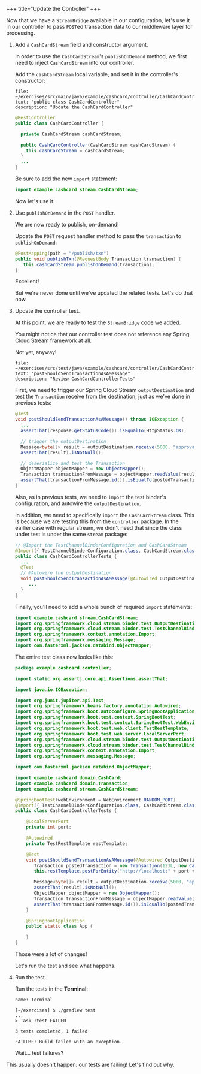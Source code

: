 +++
title="Update the Controller"
+++

Now that we have a `StreamBridge` available in our configuration, let's use it in our controller to pass `POST`ed transaction data to our middleware layer for processing.

1. Add a `CashCardStream` field and constructor argument.

   In order to use the `CashCardStream`'s `publishOnDemand` method, we first need to inject `CashCardStream` into our controller.

   Add the `cashCardStream` local variable, and set it in the controller's constructor:

   ```editor:select-matching-text
   file: ~/exercises/src/main/java/example/cashcard/controller/CashCardController.java
   text: "public class CashCardController"
   description: "Update the CashCardController"
   ```

   ```java
   @RestController
   public class CashCardController {

     private CashCardStream cashCardStream;

     public CashCardController(CashCardStream cashCardStream) {
       this.cashCardStream = cashCardStream;
     }
     ...
   }
   ```

   Be sure to add the new `import` statement:

   ```java
   import example.cashcard.stream.CashCardStream;
   ```

   Now let's use it.

1. Use `publishOnDemand` in the `POST` handler.

   We are now ready to publish, on-demand!

   Update the `POST` request handler method to pass the `transaction` to `publishOnDemand`:

   ```java
   @PostMapping(path = "/publish/txn")
   public void publishTxn(@RequestBody Transaction transaction) {
      this.cashCardStream.publishOnDemand(transaction);
   }
   ```

   Excellent!

   But we're never done until we've updated the related tests. Let's do that now.

1. Update the controller test.

   At this point, we are ready to test the `StreamBridge` code we added.

   You might notice that our controller test does not reference any Spring Cloud Stream framework at all.

   Not yet, anyway!

   ```editor:select-matching-text
   file: ~/exercises/src/test/java/example/cashcard/controller/CashCardControllerTests.java
   text: "postShouldSendTransactionAsAMessage"
   description: "Review CashCardControllerTests"
   ```

   First, we need to trigger our Spring Cloud Stream `outputDestination` and test the `Transaction` receive from the destination, just as we've done in previous tests:

   ```java
   @Test
   void postShouldSendTransactionAsAMessage() throws IOException {
     ...
     assertThat(response.getStatusCode()).isEqualTo(HttpStatus.OK);

     // trigger the outputDestination
     Message<byte[]> result = outputDestination.receive(5000, "approvalRequest-out-0");
     assertThat(result).isNotNull();

     // deserialize and test the Transaction
     ObjectMapper objectMapper = new ObjectMapper();
     Transaction transactionFromMessage = objectMapper.readValue(result.getPayload(), Transaction.class);
     assertThat(transactionFromMessage.id()).isEqualTo(postedTransaction.id());
   }
   ```

   Also, as in previous tests, we need to `import` the test binder's configuration, and autowire the `outputDestination`.

   In addition, we need to specifically `import` the `CashCardStream` class. This is because we are testing this from the `controller` package. In the earlier case with regular stream, we didn't need that since the class under test is under the same `stream` package:

   ```java
   // @Import the TestChannelBinderConfiguration and CashCardStream
   @Import({ TestChannelBinderConfiguration.class, CashCardStream.class })
   public class CashCardControllerTests {
     ...
     @Test
     // @Autowire the outputDestination
     void postShouldSendTransactionAsAMessage(@Autowired OutputDestination outputDestination) throws IOException {
        ...
     }
   }
   ```

   Finally, you'll need to add a whole bunch of required `import` statements:

   ```java
   import example.cashcard.stream.CashCardStream;
   import org.springframework.cloud.stream.binder.test.OutputDestination;
   import org.springframework.cloud.stream.binder.test.TestChannelBinderConfiguration;
   import org.springframework.context.annotation.Import;
   import org.springframework.messaging.Message;
   import com.fasterxml.jackson.databind.ObjectMapper;
   ```

   The entire test class now looks like this:

   ```java
   package example.cashcard.controller;

   import static org.assertj.core.api.Assertions.assertThat;

   import java.io.IOException;

   import org.junit.jupiter.api.Test;
   import org.springframework.beans.factory.annotation.Autowired;
   import org.springframework.boot.autoconfigure.SpringBootApplication;
   import org.springframework.boot.test.context.SpringBootTest;
   import org.springframework.boot.test.context.SpringBootTest.WebEnvironment;
   import org.springframework.boot.test.web.client.TestRestTemplate;
   import org.springframework.boot.test.web.server.LocalServerPort;
   import org.springframework.cloud.stream.binder.test.OutputDestination;
   import org.springframework.cloud.stream.binder.test.TestChannelBinderConfiguration;
   import org.springframework.context.annotation.Import;
   import org.springframework.messaging.Message;

   import com.fasterxml.jackson.databind.ObjectMapper;

   import example.cashcard.domain.CashCard;
   import example.cashcard.domain.Transaction;
   import example.cashcard.stream.CashCardStream;

   @SpringBootTest(webEnvironment = WebEnvironment.RANDOM_PORT)
   @Import({ TestChannelBinderConfiguration.class, CashCardStream.class })
   public class CashCardControllerTests {

       @LocalServerPort
       private int port;

       @Autowired
       private TestRestTemplate restTemplate;

       @Test
       void postShouldSendTransactionAsAMessage(@Autowired OutputDestination outputDestination) throws IOException {
          Transaction postedTransaction = new Transaction(123L, new CashCard(1L, "Foo Bar", 1.00));
          this.restTemplate.postForEntity("http://localhost:" + port + "/publish/txn", postedTransaction, Transaction.class);

          Message<byte[]> result = outputDestination.receive(5000, "approvalRequest-out-0");
          assertThat(result).isNotNull();
          ObjectMapper objectMapper = new ObjectMapper();
          Transaction transactionFromMessage = objectMapper.readValue(result.getPayload(), Transaction.class);
          assertThat(transactionFromMessage.id()).isEqualTo(postedTransaction.id());
       }

       @SpringBootApplication
       public static class App {

       }
   }
   ```

   Those were a lot of changes!

   Let's run the test and see what happens.

1. Run the test.

   Run the tests in the **Terminal**:

   ```dashboard:open-dashboard
   name: Terminal
   ```

   ```shell
   [~/exercises] $ ./gradlew test
   ...
   > Task :test FAILED

   3 tests completed, 1 failed

   FAILURE: Build failed with an exception.
   ```

   Wait... test failures?

This usually doesn't happen: our tests are failing! Let's find out why.
